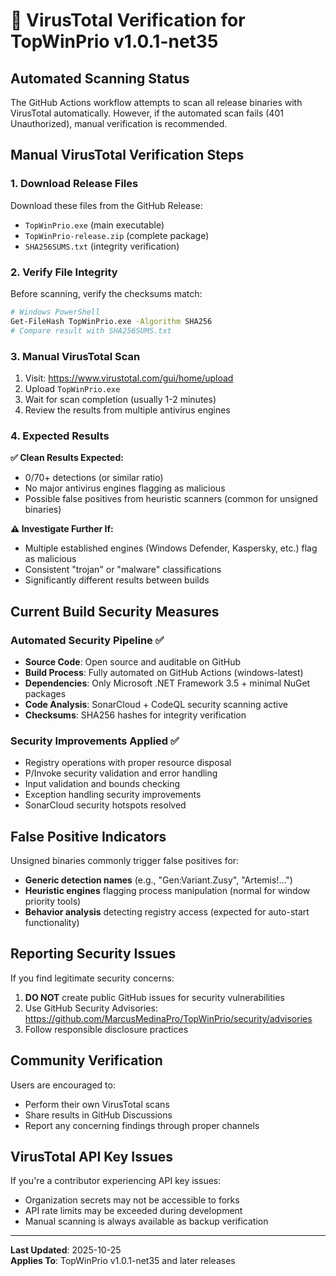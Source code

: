 # 🦠 VirusTotal Verification for TopWinPrio v1.0.1-net35

## Automated Scanning Status
The GitHub Actions workflow attempts to scan all release binaries with VirusTotal automatically. However, if the automated scan fails (401 Unauthorized), manual verification is recommended.

## Manual VirusTotal Verification Steps

### 1. Download Release Files
Download these files from the GitHub Release:
- `TopWinPrio.exe` (main executable)
- `TopWinPrio-release.zip` (complete package)
- `SHA256SUMS.txt` (integrity verification)

### 2. Verify File Integrity
Before scanning, verify the checksums match:
```bash
# Windows PowerShell
Get-FileHash TopWinPrio.exe -Algorithm SHA256
# Compare result with SHA256SUMS.txt
```

### 3. Manual VirusTotal Scan
1. Visit: https://www.virustotal.com/gui/home/upload
2. Upload `TopWinPrio.exe`
3. Wait for scan completion (usually 1-2 minutes)
4. Review the results from multiple antivirus engines

### 4. Expected Results
**✅ Clean Results Expected:**
- 0/70+ detections (or similar ratio)
- No major antivirus engines flagging as malicious
- Possible false positives from heuristic scanners (common for unsigned binaries)

**⚠️ Investigate Further If:**
- Multiple established engines (Windows Defender, Kaspersky, etc.) flag as malicious
- Consistent "trojan" or "malware" classifications
- Significantly different results between builds

## Current Build Security Measures

### Automated Security Pipeline ✅
- **Source Code**: Open source and auditable on GitHub
- **Build Process**: Fully automated on GitHub Actions (windows-latest)
- **Dependencies**: Only Microsoft .NET Framework 3.5 + minimal NuGet packages
- **Code Analysis**: SonarCloud + CodeQL security scanning active
- **Checksums**: SHA256 hashes for integrity verification

### Security Improvements Applied ✅
- Registry operations with proper resource disposal
- P/Invoke security validation and error handling
- Input validation and bounds checking
- Exception handling security improvements
- SonarCloud security hotspots resolved

## False Positive Indicators
Unsigned binaries commonly trigger false positives for:
- **Generic detection names** (e.g., "Gen:Variant.Zusy", "Artemis!...")
- **Heuristic engines** flagging process manipulation (normal for window priority tools)
- **Behavior analysis** detecting registry access (expected for auto-start functionality)

## Reporting Security Issues
If you find legitimate security concerns:
1. **DO NOT** create public GitHub issues for security vulnerabilities
2. Use GitHub Security Advisories: https://github.com/MarcusMedinaPro/TopWinPrio/security/advisories
3. Follow responsible disclosure practices

## Community Verification
Users are encouraged to:
- Perform their own VirusTotal scans
- Share results in GitHub Discussions
- Report any concerning findings through proper channels

## VirusTotal API Key Issues
If you're a contributor experiencing API key issues:
- Organization secrets may not be accessible to forks
- API rate limits may be exceeded during development
- Manual scanning is always available as backup verification

---
**Last Updated**: 2025-10-25  
**Applies To**: TopWinPrio v1.0.1-net35 and later releases